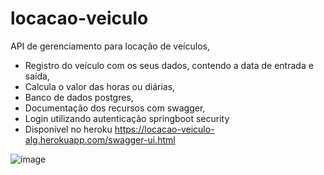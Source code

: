 # locacao-veiculo

API de gerenciamento para locação de veículos, 

* Registro do veículo com os seus dados, contendo a data de entrada e saída, 
* Calcula o valor das horas ou diárias, 
* Banco de dados postgres, 
* Documentação dos recursos com swagger,
* Login utilizando autenticação springboot security 
* Disponível  no heroku https://locacao-veiculo-alg.herokuapp.com/swagger-ui.html

![image](https://user-images.githubusercontent.com/52809806/191881343-344dea60-f823-454b-8537-cf41406d8d29.png)
